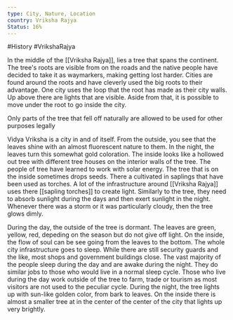 ```yaml
---
type: City, Nature, Location
country: Vriksha Rajya
Status: 16%
---
```


#History  #VrikshaRajya

In the middle of the [[Vriksha Rajya]], lies a tree that spans the continent. The tree's roots are visible from on the roads and the native people have decided to take it as waymarkers, making getting lost harder. Cities are found around the roots and have cleverly used the big roots to their advantage. One city uses the loop that the root has made as their city walls. Up above there are lights that are visible. Aside from that, it is possible to move under the root to go inside the city.


Only parts of the tree that fell off naturally are allowed to be used for other purposes legally

Vidya Vriksha is a city in and of itself. From the outside, you see that the leaves shine with an almost fluorescent nature to them. In the night, the leaves turn this somewhat gold coloration. The inside looks like a hollowed out tree with different tree houses on the interior walls of the tree. The people of tree have learned to work with solar energy. The tree that is on the inside sometimes drops seeds. There a cultivated in saplings that have been used as torches. A lot of the infrastructure around [[Vriksha Rajya]] uses there [[sapling torches]] to create light. Similarly to the tree, they need to absorb sunlight during the days and then exert sunlight in the night. Whenever there was a storm or it was particularly cloudy, then the tree glows dimly.



During the day, the outside of the tree is dormant. The leaves are green, yellow, red, depeding on the season but do not give off light. On the inside, the flow of soul can be see going from the leaves to the bottom. The whole city infrastructure goes to sleep. While there are still security guards and the like, most shops and government buildings close. The vast majority of the people sleep during the day and are awake during the night. They do similar jobs to those who would live in a normal sleep cycle.  Those who live during the day work outside of the tree to farm, trade or tourism as most visitors are not used to the peculiar cycle. 
During the night, the tree lights up with sun-like golden color, from bark to leaves. On the inside there is almost a smaller tree at in the center of the center of the city that lights up very brightly.
